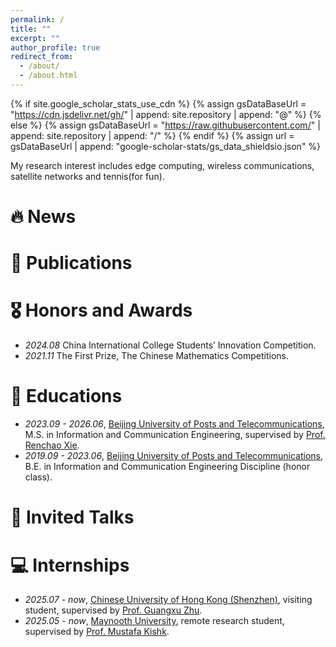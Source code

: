 ```yaml
---
permalink: /
title: ""
excerpt: ""
author_profile: true
redirect_from: 
  - /about/
  - /about.html
---
```


{% if site.google_scholar_stats_use_cdn %}
{% assign gsDataBaseUrl = "https://cdn.jsdelivr.net/gh/" | append: site.repository | append: "@" %}
{% else %}
{% assign gsDataBaseUrl = "https://raw.githubusercontent.com/" | append: site.repository | append: "/" %}
{% endif %}
{% assign url = gsDataBaseUrl | append: "google-scholar-stats/gs_data_shieldsio.json" %}

<span class='anchor' id='about-me'></span>

My research interest includes edge computing, wireless communications, satellite networks and tennis(for fun).


# 🔥 News


# 📝 Publications 


# 🎖 Honors and Awards
- *2024.08* China International College Students’ Innovation Competition.  
- *2021.11* The First Prize, The Chinese Mathematics Competitions.  

# 📖 Educations
- *2023.09 - 2026.06*, [Beijing University of Posts and Telecommunications](https://www.bupt.edu.cn/), M.S. in Information and Communication Engineering, supervised by [Prof. Renchao Xie](https://scholar.google.com/citations?hl=en&user=sT5_96EAAAAJ).   
- *2019.09 - 2023.06*, [Beijing University of Posts and Telecommunications](https://www.bupt.edu.cn/), B.E. in Information and Communication Engineering Discipline (honor class).  

# 💬 Invited Talks


# 💻 Internships
- *2025.07 - now*, [Chinese University of Hong Kong (Shenzhen)](https://www.cuhk.edu.cn/en), visiting student, supervised by [Prof. Guangxu Zhu](https://sites.google.com/view/guangxuzhu/home).    
- *2025.05 - now*, [Maynooth University](https://www.maynoothuniversity.ie/), remote research student, supervised by [Prof. Mustafa Kishk](https://sites.google.com/site/mustafaakishk/home).

